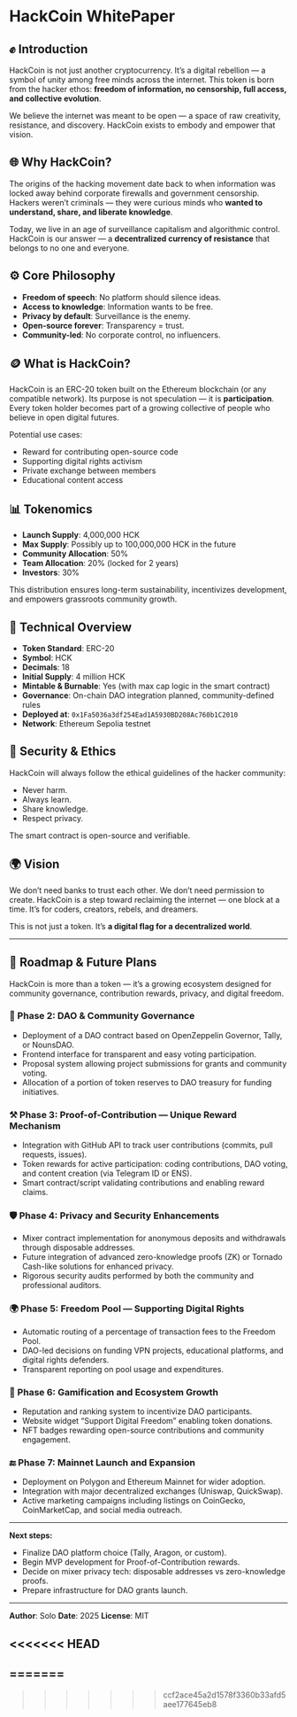 # HackCoin WhitePaper

## ✊ Introduction

HackCoin is not just another cryptocurrency. It’s a digital rebellion — a symbol of unity among free minds across the internet. This token is born from the hacker ethos: **freedom of information, no censorship, full access, and collective evolution**.

We believe the internet was meant to be open — a space of raw creativity, resistance, and discovery. HackCoin exists to embody and empower that vision.

## 🌐 Why HackCoin?

The origins of the hacking movement date back to when information was locked away behind corporate firewalls and government censorship. Hackers weren’t criminals — they were curious minds who **wanted to understand, share, and liberate knowledge**.

Today, we live in an age of surveillance capitalism and algorithmic control. HackCoin is our answer — a **decentralized currency of resistance** that belongs to no one and everyone.

## ⚙️ Core Philosophy

* **Freedom of speech**: No platform should silence ideas.
* **Access to knowledge**: Information wants to be free.
* **Privacy by default**: Surveillance is the enemy.
* **Open-source forever**: Transparency = trust.
* **Community-led**: No corporate control, no influencers.

## 🪙 What is HackCoin?

HackCoin is an ERC-20 token built on the Ethereum blockchain (or any compatible network). Its purpose is not speculation — it is **participation**. Every token holder becomes part of a growing collective of people who believe in open digital futures.

Potential use cases:

* Reward for contributing open-source code
* Supporting digital rights activism
* Private exchange between members
* Educational content access

## 📊 Tokenomics

* **Launch Supply**: 4,000,000 HCK
* **Max Supply**: Possibly up to 100,000,000 HCK in the future
* **Community Allocation**: 50%
* **Team Allocation**: 20% (locked for 2 years)
* **Investors**: 30%

This distribution ensures long-term sustainability, incentivizes development, and empowers grassroots community growth.

## 🔧 Technical Overview

* **Token Standard**: ERC-20
* **Symbol**: HCK
* **Decimals**: 18
* **Initial Supply**: 4 million HCK
* **Mintable & Burnable**: Yes (with max cap logic in the smart contract)
* **Governance**: On-chain DAO integration planned, community-defined rules
* **Deployed at**: `0x1Fa5036a3df254Ead1A5930BD208Ac760b1C2010`
* **Network**: Ethereum Sepolia testnet

## 🔐 Security & Ethics

HackCoin will always follow the ethical guidelines of the hacker community:

* Never harm.
* Always learn.
* Share knowledge.
* Respect privacy.

The smart contract is open-source and verifiable.

## 🌍 Vision

We don’t need banks to trust each other. We don’t need permission to create. HackCoin is a step toward reclaiming the internet — one block at a time. It’s for coders, creators, rebels, and dreamers.

This is not just a token. It’s **a digital flag for a decentralized world**.

---

## 🚀 Roadmap & Future Plans

HackCoin is more than a token — it’s a growing ecosystem designed for community governance, contribution rewards, privacy, and digital freedom.

### 🧠 Phase 2: DAO & Community Governance

* Deployment of a DAO contract based on OpenZeppelin Governor, Tally, or NounsDAO.
* Frontend interface for transparent and easy voting participation.
* Proposal system allowing project submissions for grants and community voting.
* Allocation of a portion of token reserves to DAO treasury for funding initiatives.

### ⚒️ Phase 3: Proof-of-Contribution — Unique Reward Mechanism

* Integration with GitHub API to track user contributions (commits, pull requests, issues).
* Token rewards for active participation: coding contributions, DAO voting, and content creation (via Telegram ID or ENS).
* Smart contract/script validating contributions and enabling reward claims.

### 🛡️ Phase 4: Privacy and Security Enhancements

* Mixer contract implementation for anonymous deposits and withdrawals through disposable addresses.
* Future integration of advanced zero-knowledge proofs (ZK) or Tornado Cash-like solutions for enhanced privacy.
* Rigorous security audits performed by both the community and professional auditors.

### 🌍 Phase 5: Freedom Pool — Supporting Digital Rights

* Automatic routing of a percentage of transaction fees to the Freedom Pool.
* DAO-led decisions on funding VPN projects, educational platforms, and digital rights defenders.
* Transparent reporting on pool usage and expenditures.

### 🧩 Phase 6: Gamification and Ecosystem Growth

* Reputation and ranking system to incentivize DAO participants.
* Website widget “Support Digital Freedom” enabling token donations.
* NFT badges rewarding open-source contributions and community engagement.

### 🔚 Phase 7: Mainnet Launch and Expansion

* Deployment on Polygon and Ethereum Mainnet for wider adoption.
* Integration with major decentralized exchanges (Uniswap, QuickSwap).
* Active marketing campaigns including listings on CoinGecko, CoinMarketCap, and social media outreach.

---

**Next steps:**

* Finalize DAO platform choice (Tally, Aragon, or custom).
* Begin MVP development for Proof-of-Contribution rewards.
* Decide on mixer privacy tech: disposable addresses vs zero-knowledge proofs.
* Prepare infrastructure for DAO grants launch.

---

**Author**: Solo
**Date**: 2025
**License**: MIT

<<<<<<< HEAD
---
=======
---
>>>>>>> ccf2ace45a2d1578f3360b33afd5aee177645eb8
